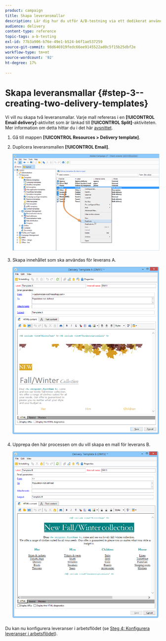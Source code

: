 ```yaml
---
product: campaign
title: Skapa leveransmallar
description: Lär dig hur du utför A/B-testning via ett dedikerat användningsfall.
audience: delivery
content-type: reference
topic-tags: a-b-testing
exl-id: 77b3a906-b76e-49e1-b524-b6f1ae537259
source-git-commit: 98d646919fedc66ee9145522ad0c5f15b25dbf2e
workflow-type: tm+mt
source-wordcount: '92'
ht-degree: 17%

---
```


# Skapa leveransmallar {#step-3--creating-two-delivery-templates}

Vi vill nu skapa två leveransmallar. Varje mall refereras i en **[!UICONTROL Email delivery]**-aktivitet som är länkad till **[!UICONTROL Split]**-aktiviteten. Mer information om detta hittar du i det här [avsnittet](../../delivery/using/about-templates.md).

1. Gå till mappen **[!UICONTROL Resources > Delivery template]**.
1. Duplicera leveransmallen **[!UICONTROL Email]**.

   ![](assets/use_case_abtesting_deliverymodel_001.png)

1. Skapa innehållet som ska användas för leverans A.

   ![](assets/use_case_abtesting_deliverymodel_002.png)

1. Upprepa den här processen om du vill skapa en mall för leverans B.

   ![](assets/use_case_abtesting_deliverymodel_003.png)

Du kan nu konfigurera leveranser i arbetsflödet (se [Steg 4: Konfigurera leveranser i arbetsflödet](../../delivery/using/a-b-testing-uc-configuring-deliveries.md)).
